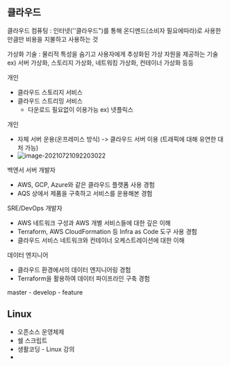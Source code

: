 ## 클라우드

클라우드 컴퓨팅 : 인터넷(''클라우드")를 통해 온디멘드(소비자 필요에따라)로 사용한만큼만 비용을 지불하고 사용하는 것



가상화 기술 : 물리적 특성을 숨기고 사용자에게 추상화된 가상 자원을 제공하는 기술 ex) 서버 가상화, 스토리지 가상화, 네트워킹 가상화, 컨테이너 가상화 등등



개인

- 클라우드 스토리지 서비스
- 클라우드 스트리밍 서비스
  - 다운로드 필요없이 이용가능 ex) 넷플릭스



개인

- 자체 서버 운용(온프레미스 방식)  ->  클라우드 서버 이용 (트래픽에 대해 유연한 대처 가능)
- ![image-20210721092203022](C:/Users/jhs/AppData/Roaming/Typora/typora-user-images/image-20210721092203022.png)



백엔서 서버 개발자

- AWS, GCP, Azure와 같은 클라우드 플랫폼 사용 경험
- AQS 상에서 제품을 구축하고 서비스를 운용해본 경험

SRE/DevOps 개발자

- AWS 네트워크 구성과 AWS 개별 서비스들에 대한 깊은 이해
- Terraform, AWS CloudFormation 등 Infra as Code 도구 사용 경험
- 클라우드 서비스 네트워크와 컨테이너 오케스트레이션에 대한 이해

데이터 엔지니어

- 클라우드 환경에서의 데이터 엔지니어링 경험
- Terraform을 활용하여 데이터 파이프라인 구축 경험



master - develop - feature





## Linux

- 오픈소스 운영체제
- 쉘 스크립트
- 생활코딩 - Linux 강의
- 

